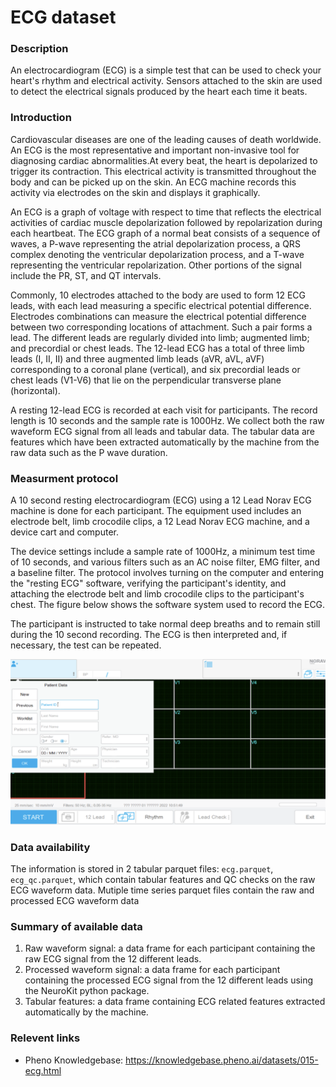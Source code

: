 # ECG dataset  

### Description 

An electrocardiogram (ECG) is a simple test that can be used to check your heart's rhythm and electrical activity. Sensors attached to the skin are used to detect the electrical signals produced by the heart each time it beats.

### Introduction

Cardiovascular diseases are one of the leading causes of death worldwide. An ECG is the most representative and important non-invasive tool for diagnosing cardiac abnormalities.At every beat, the heart is depolarized to trigger its contraction. This electrical activity is transmitted throughout the body and can be picked up on the skin. An ECG machine records this activity via electrodes on the skin and displays it graphically.

An ECG is a graph of voltage with respect to time that reflects the electrical activities of cardiac muscle depolarization followed by repolarization during each heartbeat. The ECG graph of a normal beat consists of a sequence of waves, a P-wave representing the atrial depolarization process, a QRS complex denoting the ventricular depolarization process, and a T-wave representing the ventricular repolarization. Other portions of the signal include the PR, ST, and QT intervals. 

Commonly, 10 electrodes attached to the body are used to form 12 ECG leads, with each lead measuring a specific electrical potential difference. Electrodes combinations can measure the electrical potential difference between two corresponding locations of attachment. Such a pair forms a lead. The different leads are regularly divided into limb; augmented limb; and precordial or chest leads. The 12-lead ECG has a total of three limb leads (I, II, II) and three augmented limb leads (aVR, aVL, aVF) corresponding to a coronal plane (vertical), and six precordial leads or chest leads (V1-V6) that lie on the perpendicular transverse plane (horizontal).

A resting 12-lead ECG is recorded at each visit for participants. The record length is 10 seconds and the sample rate is 1000Hz. We collect both the raw waveform ECG signal from all leads and tabular data. The tabular data are features which have been extracted automatically by the machine from the raw data such as the P wave duration.

### Measurment protocol 
<!-- long measurment protocol for the data browser -->
A 10 second resting electrocardiogram (ECG) using a 12 Lead Norav ECG machine is done for each participant. The equipment used includes an electrode belt, limb crocodile clips, a 12 Lead Norav ECG machine, and a device cart and computer. 

The device settings include a sample rate of 1000Hz, a minimum test time of 10 seconds, and various filters such as an AC noise filter, EMG filter, and a baseline filter. The protocol involves turning on the computer and entering the "resting ECG" software, verifying the participant's identity, and attaching the electrode belt and limb crocodile clips to the participant's chest. The figure below shows the software system used to record the ECG.

The participant is instructed to take normal deep breaths and to remain still during the 10 second recording. The ECG is then interpreted and, if necessary, the test can be repeated.

![ecg info](ecg_info.png)

### Data availability 
<!-- for the example notebooks -->
The information is stored in 2 tabular parquet files: `ecg.parquet`, `ecg_qc.parquet`, which contain tabular features and QC checks on the raw ECG waveform data. Mutiple time series parquet files contain the raw and processed ECG waveform data

### Summary of available data 
<!-- for the data browser -->
1. Raw waveform signal: a data frame for each participant containing the raw ECG signal from the 12 different leads.
2. Processed waveform signal: a data frame for each participant containing the processed ECG signal from the 12 different leads using the NeuroKit python package.
3. Tabular features: a data frame containing ECG related features extracted automatically by the machine.

### Relevent links

* Pheno Knowledgebase: https://knowledgebase.pheno.ai/datasets/015-ecg.html
